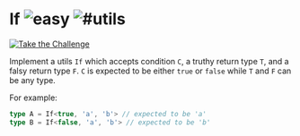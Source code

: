 <!--info-header-start--><h1>If <img src="https://img.shields.io/badge/-easy-7aad0c" alt="easy"/> <img src="https://img.shields.io/badge/-%23utils-999" alt="#utils"/></h1><p><a href="https://tsch.js.org/268/play" target="_blank"><img src="https://img.shields.io/badge/-Take%20the%20Challenge-3178c6?logo=typescript&logoColor=white" alt="Take the Challenge"/></a>

Implement a utils `If` which accepts condition `C`, a truthy return type `T`, and a falsy return type `F`. `C` is expected to be either `true` or `false` while `T` and `F` can be any type.

For example:

```ts
type A = If<true, 'a', 'b'> // expected to be 'a'
type B = If<false, 'a', 'b'> // expected to be 'b'
```
